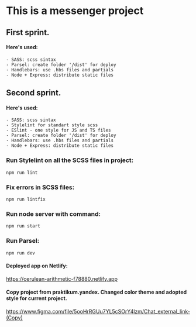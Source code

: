 # This is a messenger project

## First sprint.
#### Here's used:
    - SASS: scss sintax
    - Parsel: create folder '/dist' for deploy
    - Handlebars: use .hbs files and partials
    - Node + Express: distribute static files

## Second sprint.
#### Here's used:
    - SASS: scss sintax
    - Stylelint for standart style scss
    - ESlint - one style for JS and TS files
    - Parsel: create folder '/dist' for deploy
    - Handlebars: use .hbs files and partials
    - Node + Express: distribute static files

### Run Stylelint on all the SCSS files in project:
`npm run lint`

### Fix errors in SCSS files:
`npm run lintfix`

### Run node server with command:
`npm run start`

### Run Parsel:
`npm run dev`

#### Deployed app on Netlify:
https://cerulean-arithmetic-f78880.netlify.app

#### Copy project from praktikum.yandex. Changed color theme and adopted style for current project. 

https://www.figma.com/file/5ooHrRGUu7YL5cSOrY4lzm/Chat_external_link-(Copy)
